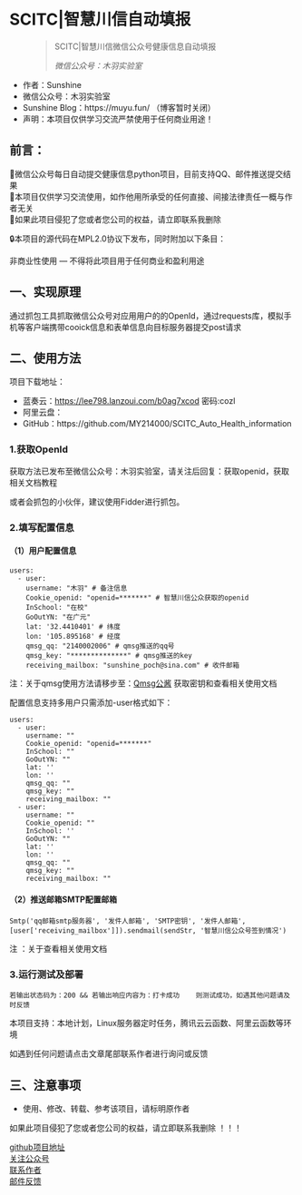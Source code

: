# SCITC|智慧川信自动填报

<!-- wp:pullquote -->
<figure class="wp-block-pullquote"><blockquote><p>SCITC|智慧川信微信公众号健康信息自动填报</p><cite>微信公众号：木羽实验室</cite></blockquote></figure>
<!-- /wp:pullquote -->

<!-- wp:list -->
<ul><li>作者：Sunshine</li><li>微信公众号：木羽实验室</li><li>Sunshine Blog：https://muyu.fun/ （博客暂时关闭）</li><li>声明：本项目仅供学习交流严禁使用于任何商业用途！</li>
</ul>

<!-- /wp:list -->

<!-- wp:heading -->
<h2>前言：</h2>
<!-- /wp:heading -->

<!-- wp:paragraph -->
<p id="block-bb73bd83-d728-426c-8c76-95e0b4bf1bc2">🙂微信公众号每日自动提交健康信息python项目，目前支持QQ、邮件推送提交结果 <br>🙂本项目仅供学习交流使用，如作他用所承受的任何直接、间接法律责任一概与作者无关 <br>🙂如果此项目侵犯了您或者您公司的权益，请立即联系我删除</p>
<p>🔒本项目的源代码在MPL2.0协议下发布，同时附加以下条目：<p>
<p>非商业性使用 — 不得将此项目用于任何商业和盈利用途<p>
<!-- /wp:paragraph -->

<!-- wp:heading -->
<h2>一、实现原理</h2>
<!-- /wp:heading -->

<!-- wp:paragraph -->
<p>通过抓包工具抓取微信公众号对应用用户的的OpenId，通过requests库，模拟手机等客户端携带cooick信息和表单信息向目标服务器提交post请求</p>
<!-- /wp:paragraph -->

<!-- wp:heading -->
<h2>二、使用方法</h2>
<!-- /wp:heading -->

<!-- wp:paragraph -->
<p>项目下载地址：</p>
<!-- /wp:paragraph -->

<!-- wp:list -->
<ul><li>蓝奏云：<a href="https://lee798.lanzoui.com/b0ag7xcod" target="_blank" rel="noreferrer noopener">https://lee798.lanzoui.com/b0ag7xcod</a>  密码:<span class="has-inline-color has-luminous-vivid-orange-color">cozl</span></li><li>阿里云盘：</li><li>GitHub：https://github.com/MY214000/SCITC_Auto_Health_information</li></ul>
<!-- /wp:list -->

<!-- wp:heading {"level":3} -->
<h3>1.获取OpenId</h3>
<!-- /wp:heading -->

<!-- wp:paragraph -->
<p>获取方法已发布至微信公众号：<span class="has-inline-color has-luminous-vivid-amber-color">木羽实验室</span>，请关注后回复：<span class="has-inline-color has-pale-cyan-blue-color">获取openid</span>，获取相关文档教程</p>
<!-- /wp:paragraph -->

<!-- wp:paragraph -->
<p>或者会抓包的小伙伴，建议使用Fidder进行抓包。</p>
<!-- /wp:paragraph -->

<!-- wp:heading {"level":3} -->
<h3>2.填写配置信息</h3>
<!-- /wp:heading -->

<!-- wp:heading {"level":4} -->
<h4>（1）用户配置信息</h4>
<!-- /wp:heading -->

<!-- wp:code -->
<pre class="wp-block-code"><code>users:
  - user:
    username: "木羽" # 备注信息
    Cookie_openid: "openid=*******" # 智慧川信公众获取的openid
    InSchool: "在校"
    GoOutYN: "在广元"
    lat: '32.4410401' # 纬度
    lon: '105.895168' # 经度
    qmsg_qq: "2140002006" # qmsg推送的qq号
    qmsg_key: "**************" # qmsg推送的key
    receiving_mailbox: "sunshine_poch@sina.com" # 收件邮箱
</code></pre>
<!-- /wp:code -->

<!-- wp:paragraph -->
<p><span class="has-inline-color has-pale-pink-color">注：关于qmsg使用方法请移步至：<a rel="noreferrer noopener" href="https://qmsg.zendee.cn/index.html" target="_blank">Qmsg公酱</a> 获取密钥和查看相关使用文档</span></p>
<!-- /wp:paragraph -->

<!-- wp:paragraph -->
<p>配置信息支持多用户只需添加-user格式如下：</p>
<!-- /wp:paragraph -->

<!-- wp:code -->
<pre class="wp-block-code"><code>users:
  - user:
    username: "" 
    Cookie_openid: "openid=*******"
    InSchool: ""
    GoOutYN: ""
    lat: ''
    lon: ''
    qmsg_qq: "" 
    qmsg_key: ""
    receiving_mailbox: ""
  - user:
    username: ""
    Cookie_openid: ""
    InSchool: ''
    GoOutYN: ""
    lat: ''
    lon: ''
    qmsg_qq: ""
    qmsg_key: ""
    receiving_mailbox: ""</code></pre>
<!-- /wp:code -->

<!-- wp:paragraph -->
<p></p>
<!-- /wp:paragraph -->

<!-- wp:heading {"level":4} -->
<h4>（2）推送邮箱SMTP配置邮箱</h4>
<!-- /wp:heading -->

<!-- wp:code -->
<pre class="wp-block-code"><code>Smtp('qq邮箱smtp服务器', '发件人邮箱', 'SMTP密钥', '发件人邮箱',&#91;user&#91;'receiving_mailbox']]).sendmail(sendStr, '智慧川信公众号签到情况')</code></pre>
<!-- /wp:code -->

<!-- wp:paragraph -->
<p><span class="has-inline-color has-pale-pink-color">  注 ：关于查看相关使用文档 </span><br></p>
<!-- /wp:paragraph -->

<!-- wp:heading {"level":3} -->
<h3>3.运行测试及部署</h3>
<!-- /wp:heading -->

<!-- wp:code -->
<pre class="wp-block-code"><code>若输出状态码为：200 &amp;&amp; 若输出响应内容为：打卡成功    则测试成功，如遇其他问题请及时反馈</code></pre>
<!-- /wp:code -->

<!-- wp:paragraph -->
<p>本项目支持：本地计划，Linux服务器定时任务，腾讯云云函数、阿里云函数等环境</p>
<!-- /wp:paragraph -->

<!-- wp:paragraph -->
<p>如遇到任何问题请点击文章尾部联系作者进行询问或反馈</p>
<!-- /wp:paragraph -->

<!-- wp:heading -->
<h2>三、注意事项</h2>
<!-- /wp:heading -->

<!-- wp:list -->
<ul><li><span class="has-inline-color has-vivid-red-color">使用、修改、转载、参考该项目，请标明原作者</span></li></ul>
<!-- /wp:list -->

<!-- wp:paragraph -->
<p> 如果此项目<span class="has-inline-color has-vivid-red-color">侵犯了您或者您公司的权益，请立即联系我删除 ！！！</span></p>
<!-- /wp:paragraph -->

<!-- wp:buttons -->
<div class="wp-block-buttons"><!-- wp:button {"className":"is-style-fill"} -->
<div class="wp-block-button is-style-fill"><a class="wp-block-button__link" href="https://github.com/MY214000/SCITC_Auto_Health_information" target="_blank" rel="noreferrer noopener">github项目地址</a></div>
<!-- /wp:button -->

<!-- wp:button {"className":"is-style-fill"} -->
<div class="wp-block-button is-style-fill"><a class="wp-block-button__link" href="https://muyu.fun/wp-content/uploads/2021/09/微信图片_20210919135216.jpg" target="_blank" rel="noreferrer noopener">关注公众号</a></div>
<!-- /wp:button -->

<!-- wp:button {"className":"is-style-fill"} -->
<div class="wp-block-button is-style-fill"><a class="wp-block-button__link" href="http://wpa.qq.com/msgrd?v=3&amp;uin=2140002006&amp;site=qq&amp;menu=yes" target="_blank" rel="noreferrer noopener">联系作者</a></div>
<!-- /wp:button -->

<!-- wp:button -->
<div class="wp-block-button"><a class="wp-block-button__link" href="http://mail.qq.com/cgi-bin/qm_share?t=qm_mailme&amp;email=1qWjuKW_v7iz_Ka5tb6Wp6f4tbm7" target="_blank" rel="noreferrer noopener">邮件反馈</a></div>
<!-- /wp:button --></div>
<!-- /wp:buttons -->

<!-- wp:paragraph -->
<p></p>
<!-- /wp:paragraph -->
